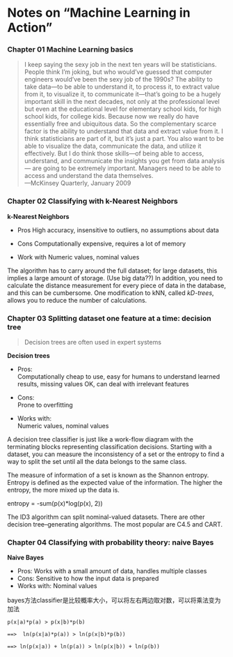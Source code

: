 Notes on “Machine Learning in Action”
===========================

### Chapter 01 Machine Learning basics

>   I keep saying the sexy job in the next ten years will be statisticians. People think I’m
    joking, but who would’ve guessed that computer engineers would’ve been the sexy job of
    the 1990s? The ability to take data—to be able to understand it, to process it, to extract
    value from it, to visualize it, to communicate it—that’s going to be a hugely important
    skill in the next decades, not only at the professional level but even at the educational
    level for elementary school kids, for high school kids, for college kids. Because now we
    really do have essentially free and ubiquitous data. So the complementary scarce factor is
    the ability to understand that data and extract value from it. I think statisticians are
    part of it, but it’s just a part. You also want to be able to visualize the data,
    communicate the data, and utilize it effectively. But I do think those skills—of being
    able to access, understand, and communicate the insights you get from data analysis—
    are going to be extremely important. Managers need to be able to access and understand
    the data themselves.  
                                                    —McKinsey Quarterly, January 2009

### Chapter 02 Classifying with k-Nearest Neighbors

**k-Nearest Neighbors**

* Pros
  High accuracy, insensitive to outliers, no assumptions about data

* Cons
  Computationally expensive, requires a lot of memory

* Work with
  Numeric values, nominal values


The algorithm has to carry around the full dataset; for large datasets, this implies a large amount of storage. (Use big data??) In addition, you need to calculate the distance measurement for every piece of data in the database, and this can be cumbersome. One modification to kNN, called *kD-trees*, allows you to reduce the number of calculations.


### Chapter 03 Splitting dataset one feature at a time: decision tree

> Decision trees are often used in expert systems  

**Decision trees**

* Pros:  
  Computationally cheap to use, easy for humans to understand learned results,
  missing values OK, can deal with irrelevant features  

* Cons:  
  Prone to overfitting  

* Works with:  
  Numeric values, nominal values  

A decision tree classifier is just like a work-flow diagram with the terminating blocks representing classification decisions. Starting with a dataset, you can measure the inconsistency of a set or the entropy to find a way to split the set until all the data belongs to the same class.  

The measure of information of a set is known as the Shannon entropy. Entropy is defined as the expected value of the information. The higher the entropy, the more mixed up the data is. 

entropy = -sum(p(x)*log(p(x), 2))

The ID3 algorithm can split nominal-valued datasets. There are other decision tree–generating algorithms. The most popular are C4.5 and CART.

### Chapter 04 Classifying with probability theory: naive Bayes

**Naive Bayes**

* Pros: 
  Works with a small amount of data, handles multiple classes
* Cons: 
  Sensitive to how the input data is prepared
* Works with: 
  Nominal values

bayes方法classifier是比较概率大小，可以将左右两边取对数，可以将乘法变为加法

    p(x|a)*p(a) > p(x|b)*p(b)  
    
    ==>  ln(p(x|a)*p(a)) > ln(p(x|b)*p(b)) 
    
    ==> ln(p(x|a)) + ln(p(a)) > ln(p(x|b)) + ln(p(b))

